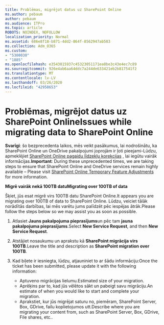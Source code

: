 ```yaml
---
title: Problēmas, migrējot datus uz SharePoint Online
ms.author: pebaum
author: pebaum
ms.audience: ITPro
ms.topic: article
ROBOTS: NOINDEX, NOFOLLOW
localization_priority: Normal
ms.assetid: 686e8f18-b871-4dd2-864f-8562947ab583
ms.collection: Adm_O365
ms.custom:
- "5300030"
- "1885"
ms.openlocfilehash: e3543815937c45323051171ea8be3c43e4ec7c89
ms.sourcegitcommit: 926e4ab6aa64ddc7a244de633421eb2b817541f2
ms.translationtype: MT
ms.contentlocale: lv-LV
ms.lasthandoff: 03/26/2020
ms.locfileid: "42958653"
---
```

# <a name="issues-while-migrating-data-to-sharepoint-online"></a><span data-ttu-id="4aa7c-102">Problēmas, migrējot datus uz SharePoint Online</span><span class="sxs-lookup"><span data-stu-id="4aa7c-102">Issues while migrating data to SharePoint Online</span></span>

<span data-ttu-id="4aa7c-103">**Svarīgi**: šo bezprecedenta laikos, mēs veikt pasākumus, lai nodrošinātu, ka SharePoint Online un OneDrive pakalpojumi joprojām ir ļoti pieejami-Lūdzu, apmeklējiet [SharePoint Online pagaidu līdzekļu korekcijas](https://aka.ms/ODSPAdjustments) , lai iegūtu vairāk informācijas.</span><span class="sxs-lookup"><span data-stu-id="4aa7c-103">**Important**: During these unprecedented times, we are taking steps to ensure that SharePoint Online and OneDrive services remain highly available – Please visit [SharePoint Online Temporary Feature Adjustments](https://aka.ms/ODSPAdjustments) for more information.</span></span>

<span data-ttu-id="4aa7c-104">**Migrē vairāk nekā 100TB datu**</span><span class="sxs-lookup"><span data-stu-id="4aa7c-104">**Migrating over 100TB of data**</span></span>

<span data-ttu-id="4aa7c-105">Šķiet, jūs esat migrē virs 100TB datu SharePoint Online.</span><span class="sxs-lookup"><span data-stu-id="4aa7c-105">It appears you are migrating over 100TB of data to SharePoint Online.</span></span> <span data-ttu-id="4aa7c-106">Lūdzu, veiciet tālāk norādītās darbības, lai mēs varētu jums palīdzēt pēc iespējas ātrāk.</span><span class="sxs-lookup"><span data-stu-id="4aa7c-106">Please follow the steps below so we may assist you as soon as possible.</span></span> 

1. <span data-ttu-id="4aa7c-107">Atlasiet **Jauns pakalpojuma pieprasījums**un pēc tam **jauna pakalpojuma pieprasījums**.</span><span class="sxs-lookup"><span data-stu-id="4aa7c-107">Select **New Service Request**, and then **New Service Request**.</span></span> 
2. <span data-ttu-id="4aa7c-108">Atstājiet nosaukumu un aprakstu kā **SharePoint migrācija virs 100TB**.</span><span class="sxs-lookup"><span data-stu-id="4aa7c-108">Leave the title and description as **SharePoint migration over 100TB**.</span></span>
3. <span data-ttu-id="4aa7c-109">Kad biļete ir iesniegta, lūdzu, atjauniniet to ar šādu informāciju:</span><span class="sxs-lookup"><span data-stu-id="4aa7c-109">Once the ticket has been submitted, please update it with the following information:</span></span> 

    - <span data-ttu-id="4aa7c-110">Aptuveno migrācijas lielumu.</span><span class="sxs-lookup"><span data-stu-id="4aa7c-110">Estimated size of your migration.</span></span>
    - <span data-ttu-id="4aa7c-111">Aprēķins par to, kad jūs vēlētos sākt un pabeigt savu migrāciju.</span><span class="sxs-lookup"><span data-stu-id="4aa7c-111">An estimate of when you would like to start and complete your migration.</span></span>
    - <span data-ttu-id="4aa7c-112">Aprakstiet, kur jūs migrējat saturu no, piemēram, SharePoint Server, Box, GDrive, failu koplietojumos utt.</span><span class="sxs-lookup"><span data-stu-id="4aa7c-112">Describe where you are migrating your content from, such as SharePoint Server, Box, GDrive, File shares, etc..</span></span>


  

